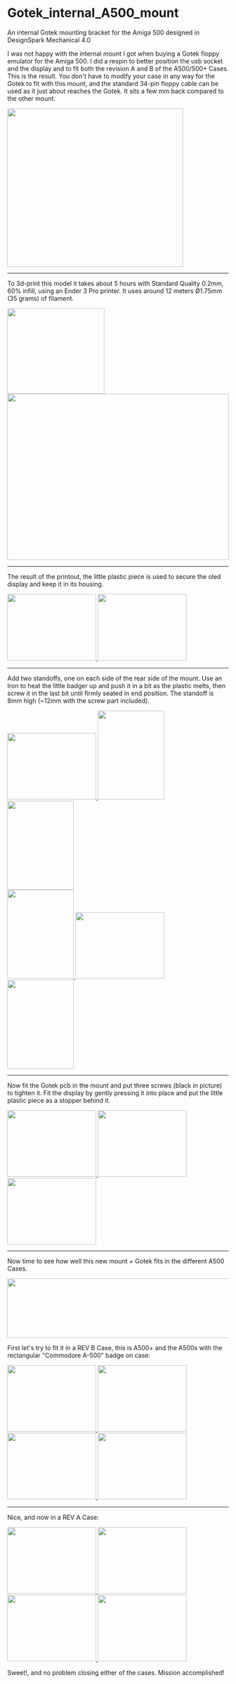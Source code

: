 # Gotek_internal_A500_mount
An internal Gotek mounting bracket for the Amiga 500 designed in DesignSpark Mechanical 4.0

I was not happy with the internal mount I got when buying a Gotek floppy emulator for the Amiga 500. I did a respin to better position the usb socket and the display and to fit both the revision A and B of the A500/500+ Cases. This is the result. You don't have to modify your case in any way for the Gotek to fit with this mount, and the standard 34-pin floppy cable can be used as it just about reaches the Gotek. It sits a few mm back compared to the other mount.

<a href="images/Gotek_internal_A500_mount_pic1.jpg">
<img src="images/Gotek_internal_A500_mount_pic1.jpg" width="400" height="360">
</a>

***

To 3d-print this model it takes about 5 hours with Standard Quality 0.2mm, 60% infill, using an Ender 3 Pro printer. It uses around 12 meters Ø1.75mm (35 grams) of filament.

<a href="images/Gotek_internal_A500_mount_pic2.jpg">
<img src="images/Gotek_internal_A500_mount_pic2.jpg" width="221" height="194">
</a>
<br />
<a href="images/Gotek_internal_A500_mount_pic3.jpg">
<img src="images/Gotek_internal_A500_mount_pic3.jpg" width="504" height="378">
</a>

***
The result of the printout, the little plastic piece is used to secure the oled display and keep it in its housing.

<a href="images/Gotek_internal_A500_mount_pic4.jpg">
<img src="images/Gotek_internal_A500_mount_pic4.jpg" width="202" height="151">
</a>
<a href="images/Gotek_internal_A500_mount_pic5.jpg">
<img src="images/Gotek_internal_A500_mount_pic5.jpg" width="202" height="151">
</a>

***

Add two standoffs, one on each side of the rear side of the mount. Use an Iron to heat the little badger up and push it in a bit as the plastic melts, then screw it in the last bit until firmly seated in end position. The standoff is 8mm high (~12mm with the screw part included).

<a href="images/Gotek_internal_A500_mount_pic6.jpg">
<img src="images/Gotek_internal_A500_mount_pic6.jpg" width="202" height="151">
</a>
<a href="images/Gotek_internal_A500_mount_pic7.jpg">
<img src="images/Gotek_internal_A500_mount_pic7.jpg" width="151" height="202">
</a>
<a href="images/Gotek_internal_A500_mount_pic8.jpg">
<img src="images/Gotek_internal_A500_mount_pic8.jpg" width="151" height="202">
</a>
<br />
<a href="images/Gotek_internal_A500_mount_pic9.jpg">
<img src="images/Gotek_internal_A500_mount_pic9.jpg" width="151" height="202">
</a>
<a href="images/Gotek_internal_A500_mount_pic10.jpg">
<img src="images/Gotek_internal_A500_mount_pic10.jpg" width="202" height="151">
</a>
<a href="images/Gotek_internal_A500_mount_pic11.jpg">
<img src="images/Gotek_internal_A500_mount_pic11.jpg" width="151" height="202">
</a>

***

Now fit the Gotek pcb in the mount and put three screws (black in picture) to tighten it. Fit the display by gently pressing it into place and put the little plastic piece as a stopper behind it.

<a href="images/Gotek_internal_A500_mount_pic12.jpg">
<img src="images/Gotek_internal_A500_mount_pic12.jpg" width="202" height="151">
</a>
<a href="images/Gotek_internal_A500_mount_pic13.jpg">
<img src="images/Gotek_internal_A500_mount_pic13.jpg" width="202" height="151">
</a>
<a href="images/Gotek_internal_A500_mount_pic14.jpg">
<img src="images/Gotek_internal_A500_mount_pic14.jpg" width="202" height="151">
</a>

***

Now time to see how well this new mount + Gotek fits in the different A500 Cases.

<a href="images/A500_Case_revA_vs_revB.jpg">
<img src="images/A500_Case_revA_vs_revB.jpg" width="554" height="135">
</a>
<br />

First let's try to fit it in a REV B Case, this is A500+ and the A500s with the rectangular "Commodore A-500" badge on case:

<a href="images/Gotek_internal_A500_mount_pic15.jpg">
<img src="images/Gotek_internal_A500_mount_pic15.jpg" width="202" height="151">
</a>
<a href="images/Gotek_internal_A500_mount_pic16.jpg">
<img src="images/Gotek_internal_A500_mount_pic16.jpg" width="202" height="151">
</a>
<a href="images/Gotek_internal_A500_mount_pic17.jpg">
<img src="images/Gotek_internal_A500_mount_pic17.jpg" width="202" height="151">
</a>
<a href="images/Gotek_internal_A500_mount_pic18.jpg">
<img src="images/Gotek_internal_A500_mount_pic18.jpg" width="202" height="151">
</a>

***

Nice, and now in a REV A Case:

<a href="images/Gotek_internal_A500_mount_pic19.jpg">
<img src="images/Gotek_internal_A500_mount_pic19.jpg" width="202" height="151">
</a>
<a href="images/Gotek_internal_A500_mount_pic20.jpg">
<img src="images/Gotek_internal_A500_mount_pic20.jpg" width="202" height="151">
</a>
<a href="images/Gotek_internal_A500_mount_pic21.jpg">
<img src="images/Gotek_internal_A500_mount_pic21.jpg" width="202" height="151">
</a>
<a href="images/Gotek_internal_A500_mount_pic22.jpg">
<img src="images/Gotek_internal_A500_mount_pic22.jpg" width="202" height="151">
</a>

Sweet!, and no problem closing either of the cases. Mission accomplished!
